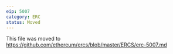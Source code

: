 ```yaml
---
eip: 5007
category: ERC
status: Moved
---
```


This file was moved to https://github.com/ethereum/ercs/blob/master/ERCS/erc-5007.md
